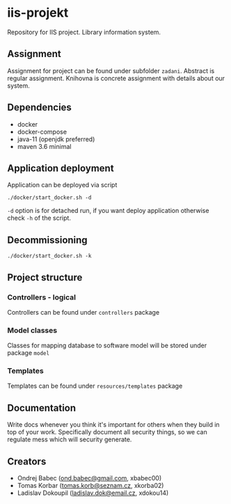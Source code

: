 # iis-projekt

Repository for IIS project. Library information system.

## Assignment

Assignment for project can be found under subfolder `zadani`. Abstract is regular assignment. Knihovna is concrete
assignment with details about our system.

## Dependencies
* docker
* docker-compose
* java-11 (openjdk preferred)
* maven 3.6 minimal

## Application deployment
Application can be deployed via script
```
./docker/start_docker.sh -d
```
`-d` option is for detached run, if you want deploy application otherwise check `-h` of the script.

## Decommissioning
```
./docker/start_docker.sh -k
```

## Project structure
### Controllers - logical 
Controllers can be found under `controllers` package
### Model classes
Classes for mapping database to software model will be stored under package `model`
### Templates
Templates can be found under `resources/templates` package

## Documentation
Write docs whenever you think it's important for others when they build in top of your work. Specifically document
all security things, so we can regulate mess which will security generate.

## Creators

- Ondrej Babec (ond.babec@gmail.com, xbabec00)
- Tomas Korbar (tomas.korb@seznam.cz, xkorba02)
- Ladislav Dokoupil (ladislav.dok@email.cz, xdokou14)
